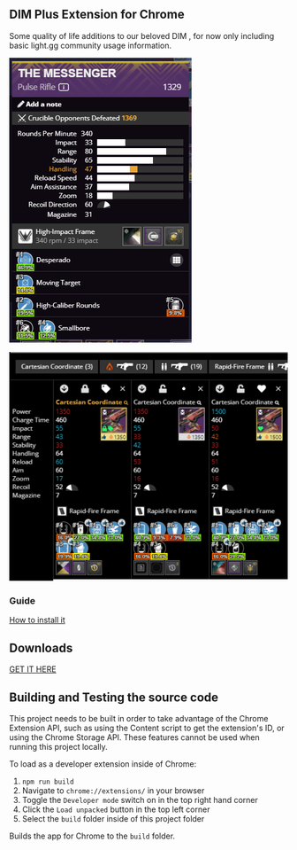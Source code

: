 ## DIM Plus Extension for Chrome

Some quality of life additions to our beloved DIM , for now only including basic light.gg community usage information.

![Alt text](./1_lightgg_integration.png?raw=true "My precious Messenger")

![Alt text](./2_lightgg_integration_compare.png?raw=true "Compare")

### Guide
[How to install it](https://www.youtube.com/watch?v=em6Nu4GzXnA&ab_channel=LeoN)

## Downloads
[GET IT HERE](https://github.com/leonardoneumann/DimPlus/releases/)


## Building and Testing the source code

This project needs to be built in order to take advantage of the Chrome Extension API, such as using the Content script to get the extension's ID, or using the Chrome Storage API. These features cannot be used when running this project locally.

To load as a developer extension inside of Chrome:

1. `npm run build` <br>
2. Navigate to `chrome://extensions/` in your browser <br>
3. Toggle the `Developer mode` switch on in the top right hand corner <br>
4. Click the `Load unpacked` button in the top left corner <br>
5. Select the `build` folder inside of this project folder <br>

Builds the app for Chrome to the `build` folder.<br>

